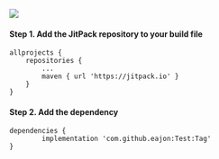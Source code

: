 
[![](https://jitpack.io/v/eajon/Test.svg)](https://jitpack.io/#eajon/Test)

#### Step 1. Add the JitPack repository to your build file
	allprojects {
		repositories {
			...
			maven { url 'https://jitpack.io' }
		}
	}
 #### Step 2. Add the dependency
  	dependencies {
	        implementation 'com.github.eajon:Test:Tag'
	}
